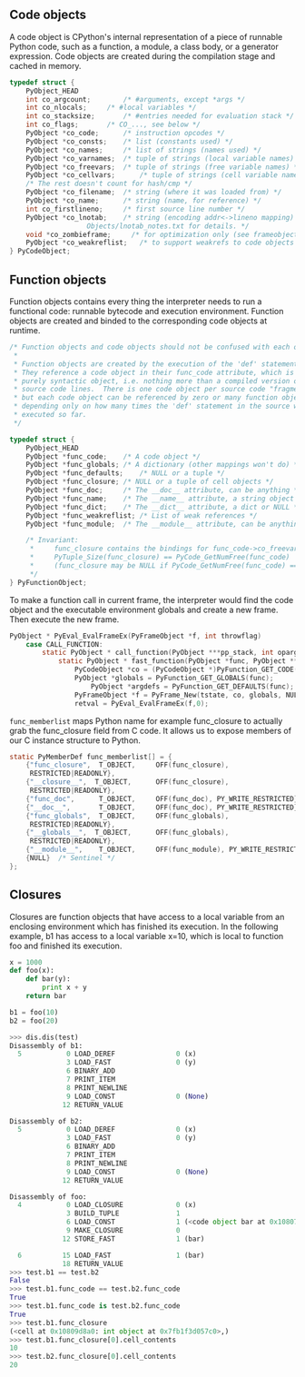 ## Code objects
A code object is CPython's internal representation of a piece of runnable Python code, such as a function, a module, a class body, or a generator expression. Code objects are created during the compilation stage and cached in memory.
```c
typedef struct {
    PyObject_HEAD
    int co_argcount;		/* #arguments, except *args */
    int co_nlocals;		/* #local variables */
    int co_stacksize;		/* #entries needed for evaluation stack */
    int co_flags;		/* CO_..., see below */
    PyObject *co_code;		/* instruction opcodes */
    PyObject *co_consts;	/* list (constants used) */
    PyObject *co_names;		/* list of strings (names used) */
    PyObject *co_varnames;	/* tuple of strings (local variable names) */
    PyObject *co_freevars;	/* tuple of strings (free variable names) */
    PyObject *co_cellvars;      /* tuple of strings (cell variable names) */
    /* The rest doesn't count for hash/cmp */
    PyObject *co_filename;	/* string (where it was loaded from) */
    PyObject *co_name;		/* string (name, for reference) */
    int co_firstlineno;		/* first source line number */
    PyObject *co_lnotab;	/* string (encoding addr<->lineno mapping) See
				   Objects/lnotab_notes.txt for details. */
    void *co_zombieframe;     /* for optimization only (see frameobject.c) */
    PyObject *co_weakreflist;   /* to support weakrefs to code objects */
} PyCodeObject;
```

## Function objects
Function objects contains every thing the interpreter needs to run a functional code: runnable bytecode and execution environment. Function objects are created and binded to the corresponding code objects at runtime.

```c
/* Function objects and code objects should not be confused with each other:
 *
 * Function objects are created by the execution of the 'def' statement.
 * They reference a code object in their func_code attribute, which is a
 * purely syntactic object, i.e. nothing more than a compiled version of some
 * source code lines.  There is one code object per source code "fragment",
 * but each code object can be referenced by zero or many function objects
 * depending only on how many times the 'def' statement in the source was
 * executed so far.
 */

typedef struct {
    PyObject_HEAD
    PyObject *func_code;	/* A code object */
    PyObject *func_globals;	/* A dictionary (other mappings won't do) */
    PyObject *func_defaults;	/* NULL or a tuple */
    PyObject *func_closure;	/* NULL or a tuple of cell objects */
    PyObject *func_doc;		/* The __doc__ attribute, can be anything */
    PyObject *func_name;	/* The __name__ attribute, a string object */
    PyObject *func_dict;	/* The __dict__ attribute, a dict or NULL */
    PyObject *func_weakreflist;	/* List of weak references */
    PyObject *func_module;	/* The __module__ attribute, can be anything */

    /* Invariant:
     *     func_closure contains the bindings for func_code->co_freevars, so
     *     PyTuple_Size(func_closure) == PyCode_GetNumFree(func_code)
     *     (func_closure may be NULL if PyCode_GetNumFree(func_code) == 0).
     */
} PyFunctionObject;
```

To make a function call in current frame, the interpreter would find the code object and the executable environment globals and create a new frame. Then execute the new frame.
```c
PyObject * PyEval_EvalFrameEx(PyFrameObject *f, int throwflag)
	case CALL_FUNCTION:
		static PyObject * call_function(PyObject ***pp_stack, int oparg #ifdef WITH_TSC , uint64* pintr0, uint64* pintr1 #endif)
			static PyObject * fast_function(PyObject *func, PyObject ***pp_stack, int n, int na, int nk)
				PyCodeObject *co = (PyCodeObject *)PyFunction_GET_CODE(func);
   		 		PyObject *globals = PyFunction_GET_GLOBALS(func);
    				PyObject *argdefs = PyFunction_GET_DEFAULTS(func);
				PyFrameObject *f = PyFrame_New(tstate, co, globals, NULL);
				retval = PyEval_EvalFrameEx(f,0);		
```

`func_memberlist` maps Python name for example func_closure to actually grab the func_closure field from C code. It allows us to expose members of our C instance structure to Python.
```c
static PyMemberDef func_memberlist[] = {
    {"func_closure",  T_OBJECT,     OFF(func_closure),
     RESTRICTED|READONLY},
    {"__closure__",  T_OBJECT,      OFF(func_closure),
     RESTRICTED|READONLY},
    {"func_doc",      T_OBJECT,     OFF(func_doc), PY_WRITE_RESTRICTED},
    {"__doc__",       T_OBJECT,     OFF(func_doc), PY_WRITE_RESTRICTED},
    {"func_globals",  T_OBJECT,     OFF(func_globals),
     RESTRICTED|READONLY},
    {"__globals__",  T_OBJECT,      OFF(func_globals),
     RESTRICTED|READONLY},
    {"__module__",    T_OBJECT,     OFF(func_module), PY_WRITE_RESTRICTED},
    {NULL}  /* Sentinel */
};
```

## Closures
Closures are function objects that have access to a local variable from an enclosing environment which has finished its execution. In the following example, b1 has access to a local variable x=10, which is local to function foo and finished its execution.
```py
x = 1000
def foo(x):
    def bar(y):
        print x + y
    return bar

b1 = foo(10)
b2 = foo(20)
```

```py
>>> dis.dis(test)
Disassembly of b1:
  5           0 LOAD_DEREF               0 (x)
              3 LOAD_FAST                0 (y)
              6 BINARY_ADD
              7 PRINT_ITEM
              8 PRINT_NEWLINE
              9 LOAD_CONST               0 (None)
             12 RETURN_VALUE

Disassembly of b2:
  5           0 LOAD_DEREF               0 (x)
              3 LOAD_FAST                0 (y)
              6 BINARY_ADD
              7 PRINT_ITEM
              8 PRINT_NEWLINE
              9 LOAD_CONST               0 (None)
             12 RETURN_VALUE

Disassembly of foo:
  4           0 LOAD_CLOSURE             0 (x)
              3 BUILD_TUPLE              1
              6 LOAD_CONST               1 (<code object bar at 0x1080739b0, file "test.py", line 4>)
              9 MAKE_CLOSURE             0
             12 STORE_FAST               1 (bar)

  6          15 LOAD_FAST                1 (bar)
             18 RETURN_VALUE
>>> test.b1 == test.b2
False
>>> test.b1.func_code == test.b2.func_code
True
>>> test.b1.func_code is test.b2.func_code
True
>>> test.b1.func_closure
(<cell at 0x10809d8a0: int object at 0x7fb1f3d057c0>,)
>>> test.b1.func_closure[0].cell_contents
10
>>> test.b2.func_closure[0].cell_contents
20
```






